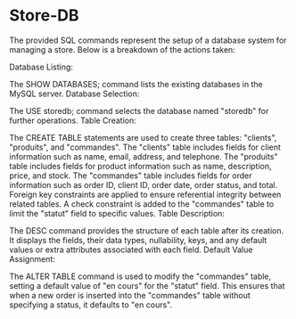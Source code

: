 # Store-DB
The provided SQL commands represent the setup of a database system for managing a store. 
Below is a breakdown of the actions taken:

Database Listing:

The SHOW DATABASES; command lists the existing databases in the MySQL server.
Database Selection:

The USE storedb; command selects the database named "storedb" for further operations.
Table Creation:

The CREATE TABLE statements are used to create three tables: "clients", "produits", and "commandes".
The "clients" table includes fields for client information such as name, email, address, and telephone.
The "produits" table includes fields for product information such as name, description, price, and stock.
The "commandes" table includes fields for order information such as order ID, client ID, order date, order status, and total.
Foreign key constraints are applied to ensure referential integrity between related tables.
A check constraint is added to the "commandes" table to limit the "statut" field to specific values.
Table Description:

The DESC command provides the structure of each table after its creation.
It displays the fields, their data types, nullability, keys, and any default values or extra attributes associated with each field.
Default Value Assignment:

The ALTER TABLE command is used to modify the "commandes" table, setting a default value of "en cours" for the "statut" field.
This ensures that when a new order is inserted into the "commandes" table without specifying a status, it defaults to "en cours".
